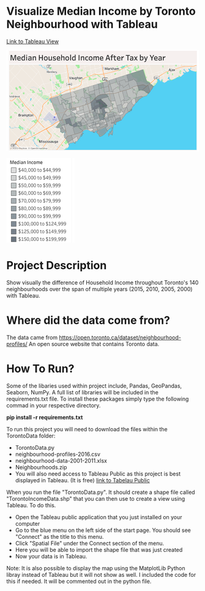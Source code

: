 # Visualize Median Income by Toronto Neighbourhood with Tableau

[Link to Tableau View](https://public.tableau.com/profile/juanp5926#!/vizhome/TorontoIncomeByNeighbourhood/Sheet8?publish=yes)

![Image of Toronto Neighbourhoods](https://github.com/juanfp900/DataVisualization/blob/master/TorontoData/Images/Map.png)

![Legend](https://github.com/juanfp900/DataVisualization/blob/master/TorontoData/Images/Legend.png)


# Project Description

Show visually the difference of Household Income throughout Toronto's 140 neighbourhoods over the span of multiple years
(2015, 2010, 2005, 2000) with Tableau.

# Where did the data come from? 

The data came from https://open.toronto.ca/dataset/neighbourhood-profiles/
An open source website that contains Toronto data.

# How To Run?

Some of the libaries used within project include, Pandas, GeoPandas, Seaborn, NumPy. A full list of libraries will be included in the 
requirements.txt file. To install these packages simply type the following commad in your respective directory. 
  
   **pip install -r requirements.txt**

To run this project you will need to download the files within the TorontoData folder:
  - TorontoData.py
  - neighbourhood-profiles-2016.csv
  - neighbourhood-data-2001-2011.xlsx
  - Neighbourhoods.zip
  - You will also need access to Tableau Public as this project is best displayed in Tableau. (It is free)
    [link to Tabelau Public](https://public.tableau.com/en-us/s/)
    
When you run the file "TorontoData.py". It should create a shape file called "TorontoIncomeData.shp" that you can then use to create a view using Tableau. To do this.
   - Open the Tableau public application that you just installed on your computer
   - Go to the blue menu on the left side of the start page. You should see "Connect" as the title to this menu.
   - Click "Spatial File" under the Connect section of the menu. 
   - Here you will be able to import the shape file that was just created
   - Now your data is in Tableau.
  
Note: It is also possible to display the map using the MatplotLib Python libray instead of Tableau but it will not show as well. 
I included the code for this if needed. It will be commented out in the python file. 
  

  
  
